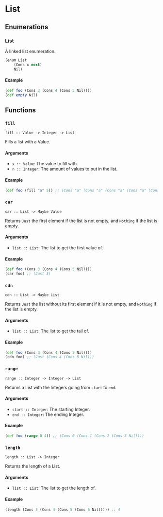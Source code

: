 List
====

Enumerations
------------

### List

A linked list enumeration.

```clojure
(enum List
	(Cons x next)
	Nil)
```

#### Example

```clojure
(def foo (Cons 3 (Cons 4 (Cons 5 Nil))))
(def empty Nil)
```

Functions
---------

### `fill`

`fill :: Value -> Integer -> List`

Fills a list with a Value.

#### Arguments

* `x :: Value`: The value to fill with.
* `n :: Integer`: The amount of values to put in the list.

#### Example

```clojure
(def foo (fill "a" 5)) ;; (Cons "a" (Cons "a" (Cons "a" (Cons "a" (Cons "a" Nil)))))
```

### `car`

`car :: List -> Maybe Value`

Returns `Just` the first element if the list is not empty, and `Nothing` if the list is empty.

#### Arguments

* `list :: List`: The list to get the first value of.

#### Example

```clojure
(def foo (Cons 3 (Cons 4 (Cons 5 Nil))))
(car foo) ;; (Just 3)
```

### `cdn`

`cdn :: List -> Maybe List`

Returns `Just` the list without its first element if it is not empty, and `Nothing` if the list is empty.

#### Arguments

* `list :: List`: The list to get the tail of.

#### Example

```clojure
(def foo (Cons 3 (Cons 4 (Cons 5 Nil))))
(cdn foo) ;; (Just (Cons 4 (Cons 5 Nil)))
```

### `range`

`range :: Integer -> Integer -> List`

Returns a List with the Integers going from `start` to `end`.

#### Arguments

* `start :: Integer`: The starting Integer.
* `end :: Integer`: The ending Integer.

#### Example

```clojure
(def foo (range 0 4)) ;; (Cons 0 (Cons 1 (Cons 2 (Cons 3 Nil))))
```

### `length`

`length :: List -> Integer`

Returns the length of a List.

#### Arguments

* `list :: List`: The list to get the length of.

#### Example

```clojure
(length (Cons 3 (Cons 4 (Cons 5 (Cons 6 Nil))))) ;; 4
```
